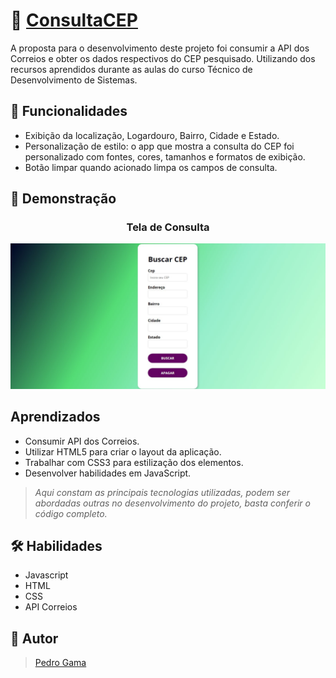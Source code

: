 
# 📧 [ConsultaCEP](https://search-cep-api.vercel.app/)

A proposta para o desenvolvimento deste projeto foi consumir a API dos Correios e obter os dados respectivos do CEP pesquisado. Utilizando dos recursos aprendidos durante as aulas do curso Técnico de Desenvolvimento de Sistemas.
## 📌 Funcionalidades

- Exibição da localização, Logardouro, Bairro, Cidade e Estado.
- Personalização de estilo: o app que mostra a consulta do CEP foi personalizado com fontes, cores, tamanhos e formatos de exibição.
- Botão limpar quando acionado limpa os campos de consulta.

## 🌝 Demonstração

<div align="center">
  <h3>Tela de Consulta</h3>
  <img src="./images/tela%20de%20login.jpg" alt="tela de login" />
</div>

## Aprendizados

- Consumir API dos Correios. 
- Utilizar HTML5 para criar o layout da aplicação.
- Trabalhar com CSS3 para estilização dos elementos.
- Desenvolver habilidades em JavaScript.

> <em>Aqui constam as principais tecnologias utilizadas, podem ser abordadas outras no desenvolvimento do projeto, basta conferir o código completo. </em>


## 🛠 Habilidades
- Javascript
- HTML 
- CSS
- API Correios

## 🧑 Autor

>[Pedro Gama](https://www.github.com/pedrohgama)
